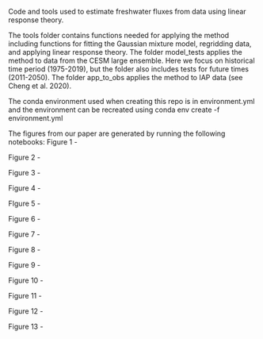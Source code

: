 Code and tools used to estimate freshwater fluxes from data using linear response theory. 


The tools folder contains functions needed for applying the method including functions for fitting the Gaussian mixture model, regridding data, and applying linear response theory. The folder model_tests applies the method to data from the CESM large ensemble. Here we focus on historical time period (1975-2019), but the folder also includes tests for future times (2011-2050). The folder app_to_obs applies the method to IAP data (see Cheng et al. 2020). 

The conda environment used when creating this repo is in environment.yml and the environment can be recreated using conda env create -f environment.yml

The figures from our paper are generated by running the following notebooks:
Figure 1 -

Figure 2 -

Figure 3 -

Figure 4 - 

FIgure 5 -

Figure 6 -

Figure 7 - 

Figure 8 -

Figure 9 -

Figure 10 -

Figure 11 -

Figure 12 -

Figure 13 -

